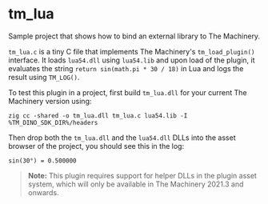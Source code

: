 # tm_lua

Sample project that shows how to bind an external library to The Machinery.

`tm_lua.c` is a tiny C file that implements The Machinery's `tm_load_plugin()` interface. It loads
`lua54.dll` using `lua54.lib` and upon load of the plugin, it evaluates the string
`return sin(math.pi * 30 / 18)` in Lua and logs the result using `TM_LOG()`.

To test this plugin in a project, first build `tm_lua.dll` for your current The Machinery version
using:

~~~
zig cc -shared -o tm_lua.dll tm_lua.c lua54.lib -I %TM_DINO_SDK_DIR%/headers
~~~

Then drop both the `tm_lua.dll` and the `lua54.dll` DLLs into the asset
browser of the project, you should see this in the log:

~~~
sin(30°) = 0.500000
~~~

> **Note:** This plugin requires support for helper DLLs in the plugin asset system, which will
> only be available in The Machinery 2021.3 and onwards.